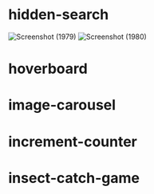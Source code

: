 # hidden-search
![Screenshot (1979)](https://user-images.githubusercontent.com/86683029/194776203-c1f74123-f22c-4afe-a3fe-edae5037d29d.png)
![Screenshot (1980)](https://user-images.githubusercontent.com/86683029/194776213-09904395-09bd-457f-8b6a-57515223d5cb.png)

# hoverboard

# image-carousel

# increment-counter

# insect-catch-game

